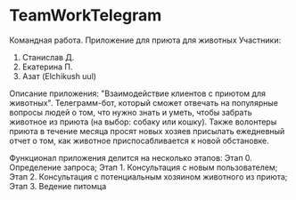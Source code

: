 # TeamWorkTelegram
Командная работа. Приложение для приюта для животных
Участники:
  1. Станислав Д.
  2. Екатерина П.
  3. Азат (Elchikush uul)
     
Описание приложения:
"Взаимодействие клиентов с приютом для животных".
Телеграмм-бот, который сможет отвечать на популярные вопросы людей о том, что нужно знать и уметь, чтобы забрать животное из приюта (на выбор: собаку или кошку).
Также волонтеры приюта в течение месяца просят новых хозяев присылать ежедневный отчет о том, как животное приспосабливается к новой обстановке.

Функционал приложения делится на несколько этапов:
  Этап 0. Определение запроса;
  Этап 1. Консультация с новым пользователем;
  Этап 2. Консультация с потенциальным хозяином животного из приюта;
  Этап 3. Ведение питомца 
